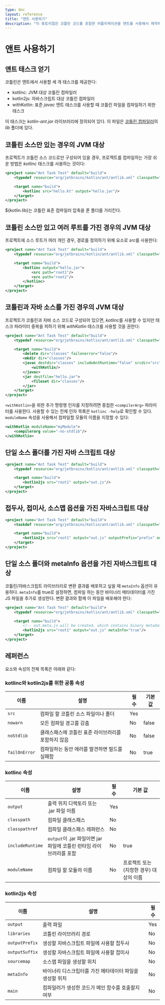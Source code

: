 ```yaml
---
type: doc
layout: reference
title: "앤트 사용하기"
description: "이 튜토리얼은 코틀린 코드를 포함한 어플리케이션을 앤트를 사용해서 제작하는 여러 방법을 보여준다"
---
```


# 앤트 사용하기

## 앤트 태스크 얻기

코틀린은 앤트에서 사용할 세 개 태스크를 제공한다:

* kotlinc: JVM 대상 코틀린 컴파일러
* kotlin2js: 자바스크립트 대상 코틀린 컴파일러
* withKotlin: 표준 *javac* 앤트 태스크를 사용할 때 코틀린 파일을 컴파일하기 위한 태스크

이 태스크는 *kotlin-ant.jar* 라이브러리에 정의되어 있다.
이 파일은 [코틀린 컴파일러]({{site.data.releases.latest.url}})의 *lib* 폴더에 있다.


## 코틀린 소스만 있는 경우의 JVM 대상

프로젝트가 코틀린 소스 코드로만 구성되어 있을 경우, 프로젝트를 컴파일하는 가장 쉬운 방법은 *kotlinc* 태스크를 사용하는 것이다:

``` xml
<project name="Ant Task Test" default="build">
    <typedef resource="org/jetbrains/kotlin/ant/antlib.xml" classpath="${kotlin.lib}/kotlin-ant.jar"/>

    <target name="build">
        <kotlinc src="hello.kt" output="hello.jar"/>
    </target>
</project>
```

${kotlin.lib}는 코틀린 표준 컴파일러 압축을 푼 폴더를 가리킨다.

## 코틀린 소스만 있고 여러 루트를 가진 경우의 JVM 대상

프로젝트에 소스 루트가 여러 개인 경우, 경로를 정의하기 위해 요소로 *src*를 사용한다:

``` xml
<project name="Ant Task Test" default="build">
    <typedef resource="org/jetbrains/kotlin/ant/antlib.xml" classpath="${kotlin.lib}/kotlin-ant.jar"/>

    <target name="build">
        <kotlinc output="hello.jar">
            <src path="root1"/>
            <src path="root2"/>
        </kotlinc>
    </target>
</project>
```

## 코틀린과 자바 소스를 가진 경우의 JVM 대상

프로젝트가 코틀린과 자바 소스 코드로 구성되어 있으면, *kotlinc*를 사용할 수 있지만
태스크 파라미터 중복을 피하기 위해 *withKotlin* 태스크를 사용할 것을 권한다:

``` xml
<project name="Ant Task Test" default="build">
    <typedef resource="org/jetbrains/kotlin/ant/antlib.xml" classpath="${kotlin.lib}/kotlin-ant.jar"/>

    <target name="build">
        <delete dir="classes" failonerror="false"/>
        <mkdir dir="classes"/>
        <javac destdir="classes" includeAntRuntime="false" srcdir="src">
            <withKotlin/>
        </javac>
        <jar destfile="hello.jar">
            <fileset dir="classes"/>
        </jar>
    </target>
</project>
```

`<withKotlin>`을 위한 추가 명령행 인자를 지정하려면 중첩한 `<compilerArg>` 파라미터를 사용한다.
사용할 수 있는 전체 인자 목록은 `kotlinc -help`로 확인할 수 있다.
`moduleName` 속성을 사용해서 컴파일할 모듈의 이름을 지정할 수 있다:

``` xml
<withKotlin moduleName="myModule">
    <compilerarg value="-no-stdlib"/>
</withKotlin>
```


## 단일 소스 폴더를 가진 자바 스크립트 대상

``` xml
<project name="Ant Task Test" default="build">
    <typedef resource="org/jetbrains/kotlin/ant/antlib.xml" classpath="${kotlin.lib}/kotlin-ant.jar"/>

    <target name="build">
        <kotlin2js src="root1" output="out.js"/>
    </target>
</project>
```

## 접두사, 접미사, 소스맵 옵션을 가진 자바스크립트 대상

``` xml
<project name="Ant Task Test" default="build">
    <taskdef resource="org/jetbrains/kotlin/ant/antlib.xml" classpath="${kotlin.lib}/kotlin-ant.jar"/>

    <target name="build">
        <kotlin2js src="root1" output="out.js" outputPrefix="prefix" outputPostfix="postfix" sourcemap="true"/>
    </target>
</project>
```

## 단일 소스 폴더와 metaInfo 옵션을 가진 자바스크립트 대상

코틀린/자바스크립트 라이브러리로 변환 결과를 배포하고 싶을 때 `metaInfo` 옵션이 유용하다.
`metaInfo`를 true로 설정하면, 컴파일 하는 동안 바이너리 메타데이터를 가진 JS 파일을 추가로 생성한다.
변환 결과와 함께 이 파일을 배포해야 한다:

``` xml
<project name="Ant Task Test" default="build">
    <typedef resource="org/jetbrains/kotlin/ant/antlib.xml" classpath="${kotlin.lib}/kotlin-ant.jar"/>

    <target name="build">
        <!-- out.meta.js will be created, which contains binary metadata -->
        <kotlin2js src="root1" output="out.js" metaInfo="true"/>
    </target>
</project>
```

## 레퍼런스

요소와 속성의 전체 목록은 아래와 같다:

### kotlinc와 kotlin2js를 위한 공통 속성

| 이름 | 설명 | 필수 | 기본 값 |
|------|-------------|----------|---------------|
| `src`  | 컴파일 할 코틀린 소스 파일이나 폴더 | Yes |  |
| `nowarn` | 모든 컴파일 경고를 감춤 | No | false |
| `noStdlib` | 클래스패스에 코틀린 표준 라이브러리를 포함하지 않음 | No | false |
| `failOnError` | 컴파일하는 동안 에러를 발견하면 빌드를 실패함 | No | true |

### kotlinc 속성

| 이름 | 설명 | 필수 | 기본 값 |
|------|-------------|----------|---------------|
| `output`  | 출력 위치 디렉토리 또는 .jar 파일 이름 | Yes |  |
| `classpath`  | 컴파일 클래스패스 | No |  |
| `classpathref`  | 컴파일 클래스패스 레퍼런스 | No |  |
| `includeRuntime`  | `output`이 .jar 파일이면 jar 파일에 코틀린 런타임 라이브러리를 포함 | No | true  |
| `moduleName` | 컴파일 할 모듈의 이름 | No | 프로젝트 또는 (지정한 경우) 대상의 이름 |


### kotlin2js 속성

| 이름 | 설명 | 필수 |
|------|-------------|----------|
| `output`  | 출력 파일 | Yes |
| `libraries`  | 코틀린 라이브러리 경로 | No |
| `outputPrefix`  | 생성할 자바스크립트 파일에 사용할 접두사 | No |
| `outputSuffix` | 생성할 자바스크립트 파일에 사용할 접미사 | No |
| `sourcemap`  | 소스맵 파일을 생성할 위치 | No |
| `metaInfo`  | 바이너리 디스크립터를 가진 메타데이터 파일을 생성할 위치 | No |
| `main`  | 컴파일러가 생성한 코드가 메인 함수를 호출할지 여부 | No |
